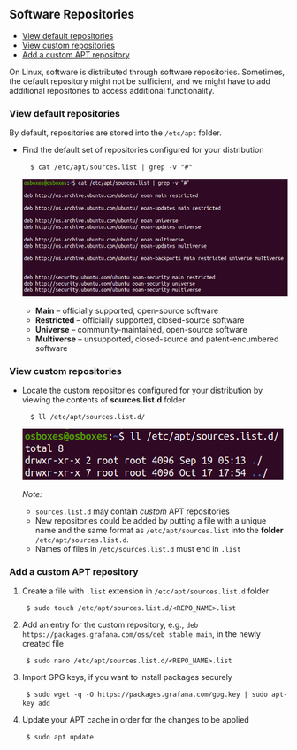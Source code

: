 ## Software Repositories <!-- omit in toc -->

- [View default repositories](#view-default-repositories)
- [View custom repositories](#view-custom-repositories)
- [Add a custom APT repository](#add-a-custom-apt-repository)

On Linux, software is distributed through software repositories. Sometimes, the default repository might not be sufficient, and we might have to add additional repositories to access additional functionality.

### View default repositories

By default, repositories are stored into the `/etc/apt` folder.

* Find the default set of repositories configured for your distribution

        $ cat /etc/apt/sources.list | grep -v "#"

    ![Default repository](../../image/getting_started_with_linux/4_default_repository.png)

    * **Main** – officially supported, open-source software
    * **Restricted** – officially supported, closed-source software
    * **Universe** – community-maintained, open-source software
    * **Multiverse** – unsupported, closed-source and patent-encumbered software

### View custom repositories

* Locate the custom repositories configured for your distribution by viewing the contents of **sources.list.d** folder

        $ ll /etc/apt/sources.list.d/

    ![View sources.list.d folder contents](../../image/getting_started_with_linux/5_sourcesListD.png)

    *Note:* 
    * `sources.list.d` may contain *custom* APT repositories
    * New repositories could be added by putting a file with a unique name and the same format as `/etc/apt/sources.list` into the **folder** `/etc/apt/sources.list.d`.
    * Names of files in `/etc/sources.list.d` must end in `.list`
    
### Add a custom APT repository

1. Create a file with `.list` extension in `/etc/apt/sources.list.d` folder

        $ sudo touch /etc/apt/sources.list.d/<REPO_NAME>.list

2. Add an entry for the custom repository, e.g., `deb https://packages.grafana.com/oss/deb stable main`, in the newly created file
   
        $ sudo nano /etc/apt/sources.list.d/<REPO_NAME>.list

3. Import GPG keys, if you want to install packages securely

        $ sudo wget -q -O https://packages.grafana.com/gpg.key | sudo apt-key add

4. Update your APT cache in order for the changes to be applied

        $ sudo apt update